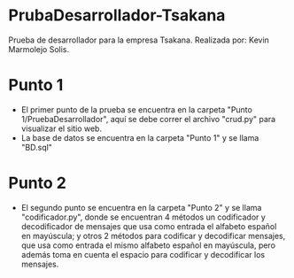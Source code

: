 # PrubaDesarrollador-Tsakana
 Prueba de desarrollador para la empresa Tsakana. Realizada por: Kevin Marmolejo Solis.
 
 # Punto 1
 - El primer punto de la prueba se encuentra en la carpeta "Punto 1/PruebaDesarrollador", aquí se debe correr el archivo "crud.py" para visualizar el sitio web.
 - La base de datos se encuentra en la carpeta "Punto 1" y se llama "BD.sql"
 
 # Punto 2
- El segundo punto se encuentra en la carpeta "Punto 2" y se llama "codificador.py", donde se encuentran 4 métodos un codificador y decodificador de mensajes que usa como entrada el alfabeto español en mayúscula; y otros 2 métodos para codificar y decodificar mensajes, que usa como entrada el mismo alfabeto español en mayúscula, pero además toma en cuenta el espacio para codificar y decodificar los mensajes.
